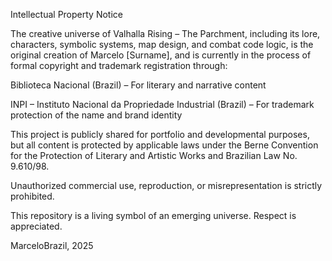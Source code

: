 Intellectual Property Notice

The creative universe of Valhalla Rising – The Parchment, including its lore, characters, symbolic systems, map design, and combat code logic, is the original creation of Marcelo [Surname], and is currently in the process of formal copyright and trademark registration through:

Biblioteca Nacional (Brazil) – For literary and narrative content

INPI – Instituto Nacional da Propriedade Industrial (Brazil) – For trademark protection of the name and brand identity

This project is publicly shared for portfolio and developmental purposes, but all content is protected by applicable laws under the Berne Convention for the Protection of Literary and Artistic Works and Brazilian Law No. 9.610/98.

Unauthorized commercial use, reproduction, or misrepresentation is strictly prohibited.

This repository is a living symbol of an emerging universe. Respect is appreciated.

MarceloBrazil, 2025
